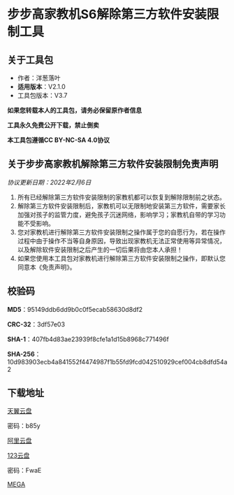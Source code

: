 # 步步高家教机S6解除第三方软件安装限制工具

## 关于工具包
- 作者：洋葱落叶
- **适用版本**：V2.1.0
- 工具包版本：V3.7

**如果您转载本人的工具包，请务必保留原作者信息**

**工具永久免费公开下载，禁止倒卖**

**本工具包遵循CC BY-NC-SA 4.0协议**

## 关于步步高家教机解除第三方软件安装限制免责声明
*协议更新日期：2022年2月6日*
1. 所有已经解除第三方软件安装限制的家教机都可以恢复到解除限制前之状态。
2. 解除第三方软件安装限制后，家教机可以无限制地安装第三方软件，需要家长加强对孩子的监管力度，避免孩子沉迷网络，影响学习；家教机自带的学习功能不受影响。
3. 您对家教机进行解除第三方软件安装限制之操作属于您的自愿行为，若在操作过程中由于操作不当等自身原因，导致出现家教机无法正常使用等异常情况，以及解除软件安装限制之后产生的一切后果将由您本人承担！
4. 如果您使用本工具包对家教机进行解除第三方软件安装限制之操作，即默认您同意本《免责声明》。

## 校验码
**MD5**：95149ddb6dd9b0c0f5ecab58630d8df2

**CRC-32**：3df57e03

**SHA-1**：407fb4d83ae23939f8cfe1a1d15b8968c771496f

**SHA-256**：10d983903ecb4a841552f4474987f1b55fd9fcd042510929cef004cb8dfd54a2

## 下载地址
[天翼云盘](https://cloud.189.cn/t/QJZjYzn2yuIb)

密码：b85y

[阿里云盘](https://www.aliyundrive.com/s/ARwJbqNpwGK)

[123云盘](https://www.123pan.com/s/FbyrVv-rAqBH)

密码：FwaE

[MEGA](https://mega.nz/folder/8DMhEbRS#TN_PTMpyuyNlJ26AlF74Cg)
